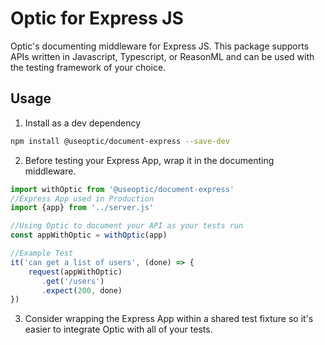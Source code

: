 # Optic for Express JS
Optic's documenting middleware for Express JS. This package supports APIs written in Javascript, Typescript, or ReasonML and can be used with the testing framework of your choice.  

## Usage
1) Install as a dev dependency
```bash
npm install @useoptic/document-express --save-dev
``` 

2) Before testing your Express App, wrap it in the documenting middleware. 
```javascript
import withOptic from '@useoptic/document-express'
//Express App used in Production
import {app} from '../server.js'

//Using Optic to document your API as your tests run
const appWithOptic = withOptic(app) 

//Example Test
it('can get a list of users', (done) => {
    request(appWithOptic)
       .get('/users')
       .expect(200, done)  
})

```
3) Consider wrapping the Express App within a shared test fixture so it's easier to integrate Optic with all of your tests.   
